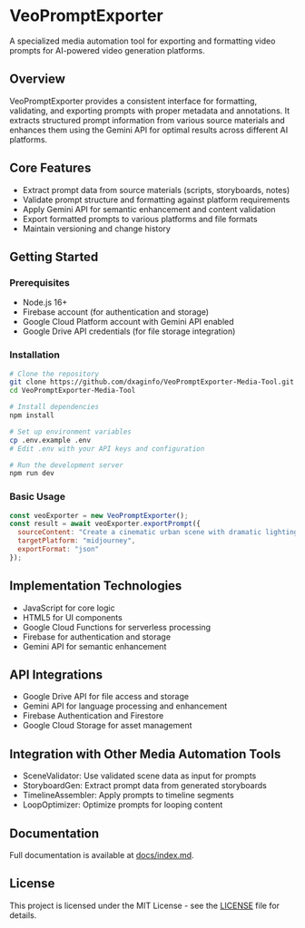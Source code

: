 # VeoPromptExporter

A specialized media automation tool for exporting and formatting video prompts for AI-powered video generation platforms.

## Overview

VeoPromptExporter provides a consistent interface for formatting, validating, and exporting prompts with proper metadata and annotations. It extracts structured prompt information from various source materials and enhances them using the Gemini API for optimal results across different AI platforms.

## Core Features

- Extract prompt data from source materials (scripts, storyboards, notes)
- Validate prompt structure and formatting against platform requirements
- Apply Gemini API for semantic enhancement and content validation
- Export formatted prompts to various platforms and file formats
- Maintain versioning and change history

## Getting Started

### Prerequisites

- Node.js 16+
- Firebase account (for authentication and storage)
- Google Cloud Platform account with Gemini API enabled
- Google Drive API credentials (for file storage integration)

### Installation

```bash
# Clone the repository
git clone https://github.com/dxaginfo/VeoPromptExporter-Media-Tool.git
cd VeoPromptExporter-Media-Tool

# Install dependencies
npm install

# Set up environment variables
cp .env.example .env
# Edit .env with your API keys and configuration

# Run the development server
npm run dev
```

### Basic Usage

```javascript
const veoExporter = new VeoPromptExporter();
const result = await veoExporter.exportPrompt({
  sourceContent: "Create a cinematic urban scene with dramatic lighting, camera slowly panning right to reveal city skyline at sunset",
  targetPlatform: "midjourney",
  exportFormat: "json"
});
```

## Implementation Technologies

- JavaScript for core logic
- HTML5 for UI components
- Google Cloud Functions for serverless processing
- Firebase for authentication and storage
- Gemini API for semantic enhancement

## API Integrations

- Google Drive API for file access and storage
- Gemini API for language processing and enhancement
- Firebase Authentication and Firestore
- Google Cloud Storage for asset management

## Integration with Other Media Automation Tools

- SceneValidator: Use validated scene data as input for prompts
- StoryboardGen: Extract prompt data from generated storyboards
- TimelineAssembler: Apply prompts to timeline segments
- LoopOptimizer: Optimize prompts for looping content

## Documentation

Full documentation is available at [docs/index.md](docs/index.md).

## License

This project is licensed under the MIT License - see the [LICENSE](LICENSE) file for details.
